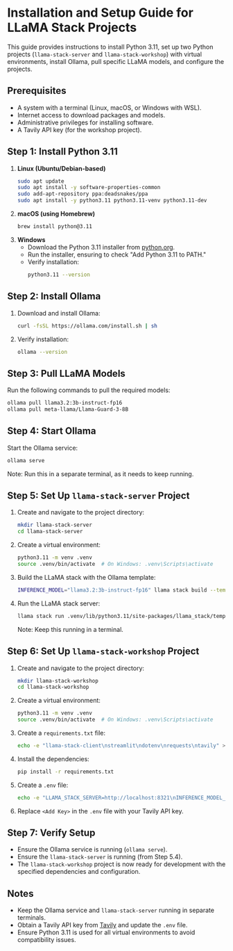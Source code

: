 # Installation and Setup Guide for LLaMA Stack Projects

This guide provides instructions to install Python 3.11, set up two Python projects (`llama-stack-server` and `llama-stack-workshop`) with virtual environments, install Ollama, pull specific LLaMA models, and configure the projects.

## Prerequisites
- A system with a terminal (Linux, macOS, or Windows with WSL).
- Internet access to download packages and models.
- Administrative privileges for installing software.
- A Tavily API key (for the workshop project).

## Step 1: Install Python 3.11
1. **Linux (Ubuntu/Debian-based)**
   ```bash
   sudo apt update
   sudo apt install -y software-properties-common
   sudo add-apt-repository ppa:deadsnakes/ppa
   sudo apt install -y python3.11 python3.11-venv python3.11-dev
   ```
2. **macOS (using Homebrew)**
   ```bash
   brew install python@3.11
   ```
3. **Windows**
   - Download the Python 3.11 installer from [python.org](https://www.python.org/downloads/release/python-3110/).
   - Run the installer, ensuring to check "Add Python 3.11 to PATH."
   - Verify installation:
     ```bash
     python3.11 --version
     ```

## Step 2: Install Ollama
1. Download and install Ollama:
   ```bash
   curl -fsSL https://ollama.com/install.sh | sh
   ```
2. Verify installation:
   ```bash
   ollama --version
   ```

## Step 3: Pull LLaMA Models
Run the following commands to pull the required models:
```bash
ollama pull llama3.2:3b-instruct-fp16
ollama pull meta-llama/Llama-Guard-3-8B
```

## Step 4: Start Ollama
Start the Ollama service:
```bash
ollama serve
```
Note: Run this in a separate terminal, as it needs to keep running.

## Step 5: Set Up `llama-stack-server` Project
1. Create and navigate to the project directory:
   ```bash
   mkdir llama-stack-server
   cd llama-stack-server
   ```
2. Create a virtual environment:
   ```bash
   python3.11 -m venv .venv
   source .venv/bin/activate  # On Windows: .venv\Scripts\activate
   ```
3. Build the LLaMA stack with the Ollama template:
   ```bash
   INFERENCE_MODEL="llama3.2:3b-instruct-fp16" llama stack build --template ollama --image-type venv
   ```
4. Run the LLaMA stack server:
   ```bash
   llama stack run .venv/lib/python3.11/site-packages/llama_stack/templates/ollama/run-with-safety.yaml --image-type venv
   ```
   Note: Keep this running in a terminal.

## Step 6: Set Up `llama-stack-workshop` Project
1. Create and navigate to the project directory:
   ```bash
   mkdir llama-stack-workshop
   cd llama-stack-workshop
   ```
2. Create a virtual environment:
   ```bash
   python3.11 -m venv .venv
   source .venv/bin/activate  # On Windows: .venv\Scripts\activate
   ```
3. Create a `requirements.txt` file:
   ```bash
   echo -e "llama-stack-client\nstreamlit\ndotenv\nrequests\ntavily" > requirements.txt
   ```
4. Install the dependencies:
   ```bash
   pip install -r requirements.txt
   ```
5. Create a `.env` file:
   ```bash
   echo -e "LLAMA_STACK_SERVER=http://localhost:8321\nINFERENCE_MODEL_ID=llama3.2:3b-instruct-fp16\nSHIELD_ID=meta-llama/Llama-Guard-3-8B\nEMBEDDING_MODEL_ID=all-MiniLM-L6-v2\nTAVILY_SEARCH_API_KEY=<Add Key>" > .env
   ```
6. Replace `<Add Key>` in the `.env` file with your Tavily API key.

## Step 7: Verify Setup
- Ensure the Ollama service is running (`ollama serve`).
- Ensure the `llama-stack-server` is running (from Step 5.4).
- The `llama-stack-workshop` project is now ready for development with the specified dependencies and configuration.

## Notes
- Keep the Ollama service and `llama-stack-server` running in separate terminals.
- Obtain a Tavily API key from [Tavily](https://tavily.com) and update the `.env` file.
- Ensure Python 3.11 is used for all virtual environments to avoid compatibility issues.